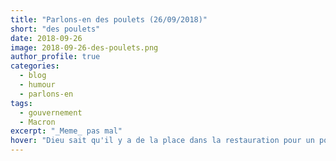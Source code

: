 ```yaml
---
title: "Parlons-en des poulets (26/09/2018)"
short: "des poulets"
date: 2018-09-26
image: 2018-09-26-des-poulets.png
author_profile: true
categories:
  - blog
  - humour
  - parlons-en
tags:
  - gouvernement
  - Macron
excerpt: "_Meme_ pas mal"
hover: "Dieu sait qu'il y a de la place dans la restauration pour un poulet..."
---
```


